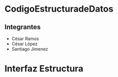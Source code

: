 # CodigoEstructuradeDatos
## Integrantes 
- César Ramos
- César López
- Santiago Jimenez 

# Interfaz Estructura 


 
 


